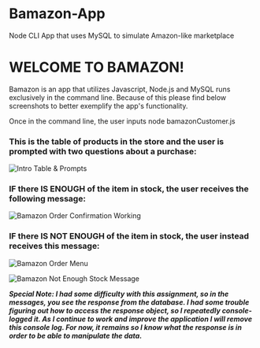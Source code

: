 # Bamazon-App
Node CLI App that uses MySQL to simulate Amazon-like marketplace

# WELCOME TO BAMAZON!

Bamazon is an app that utilizes Javascript, Node.js and MySQL runs exclusively in the command line. Because of this please find below screenshots to better exemplify the app's functionality.

Once in the command line, the user inputs node bamazonCustomer.js

### This is the table of products in the store and the user is prompted with two questions about a purchase:

![Intro Table & Prompts](https://user-images.githubusercontent.com/43733860/52517466-eb3c6b80-2bf8-11e9-8e5d-ac24e0b3ba74.png)




### IF there IS ENOUGH of the item in stock, the user receives the following message:

![Bamazon Order Confirmation Working](https://user-images.githubusercontent.com/43733860/52517463-eaa3d500-2bf8-11e9-9d16-a283f830066d.png)



### IF there IS NOT ENOUGH of the item in stock, the user instead receives this message:

![Bamazon Order Menu](https://user-images.githubusercontent.com/43733860/52517464-eaa3d500-2bf8-11e9-88ad-0471d92aa950.png)



![Bamazon Not Enough Stock Message](https://user-images.githubusercontent.com/43733860/52517465-eaa3d500-2bf8-11e9-9e44-27dfddb14504.png)

_**Special Note: I had some difficulty with this assignment, so in the messages, you see the response from the database. I had some trouble figuring out how to access the response object, so I repeatedly console-logged it. As I continue to work and improve the application I will remove this console log. For now, it remains so I know what the response is in order to be able to manipulate the data.**_





